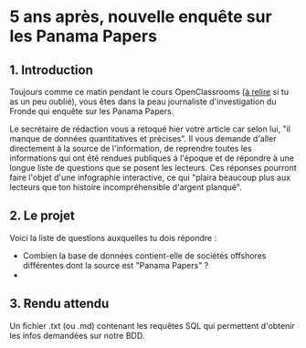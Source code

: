 # 5 ans après, nouvelle enquête sur les Panama Papers

## 1. Introduction
Toujours comme ce matin pendant le cours OpenClassrooms ([à relire](https://openclassrooms.com/fr/courses/4449026-initiez-vous-a-lalgebre-relationnelle-avec-le-langage-sql/4539106-explorez-les-panama-papers) si tu as un peu oublié), vous êtes dans la peau journaliste d'investigation du Fronde qui enquête sur les Panama Papers. 

Le secrétaire de rédaction vous a retoqué hier votre article car selon lui, "il manque de données quantitatives et précises". Il vous demande d'aller directement à la source de l'information, de reprendre toutes les informations qui ont été rendues publiques à l'époque et de répondre à une longue liste de questions que se posent les lecteurs. Ces réponses pourront faire l'objet d'une infographie interactive, ce qui "plaira beaucoup plus aux lecteurs que ton histoire incompréhensible d'argent planqué".

## 2. Le projet

Voici la liste de questions auxquelles tu dois répondre : 

- Combien la base de données contient-elle de sociétés offshores différentes dont la source est "Panama Papers" ?
- 

## 3. Rendu attendu
Un fichier .txt (ou .md) contenant les requêtes SQL qui permettent d'obtenir les infos demandées sur notre BDD.
